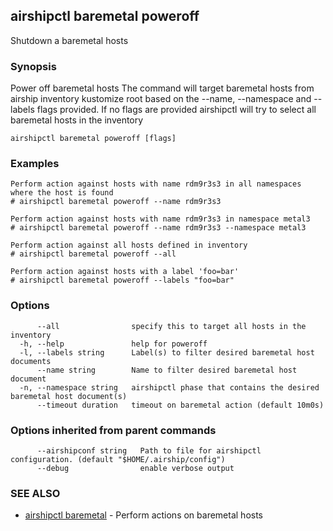 ## airshipctl baremetal poweroff

Shutdown a baremetal hosts

### Synopsis

Power off baremetal hosts
The command will target baremetal hosts from airship inventory kustomize root
based on the --name, --namespace and --labels flags provided. If no flags are
provided airshipctl will try to select all baremetal hosts in the inventory


```
airshipctl baremetal poweroff [flags]
```

### Examples

```
Perform action against hosts with name rdm9r3s3 in all namespaces where the host is found
# airshipctl baremetal poweroff --name rdm9r3s3

Perform action against hosts with name rdm9r3s3 in namespace metal3
# airshipctl baremetal poweroff --name rdm9r3s3 --namespace metal3

Perform action against all hosts defined in inventory
# airshipctl baremetal poweroff --all

Perform action against hosts with a label 'foo=bar'
# airshipctl baremetal poweroff --labels "foo=bar"

```

### Options

```
      --all                specify this to target all hosts in the inventory
  -h, --help               help for poweroff
  -l, --labels string      Label(s) to filter desired baremetal host documents
      --name string        Name to filter desired baremetal host document
  -n, --namespace string   airshipctl phase that contains the desired baremetal host document(s)
      --timeout duration   timeout on baremetal action (default 10m0s)
```

### Options inherited from parent commands

```
      --airshipconf string   Path to file for airshipctl configuration. (default "$HOME/.airship/config")
      --debug                enable verbose output
```

### SEE ALSO

* [airshipctl baremetal](airshipctl_baremetal.md)	 - Perform actions on baremetal hosts

